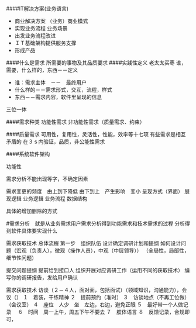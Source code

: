 ####IT解决方案(业务语言)
+ 商业解决方案
（业务）商业模式
+ 实现业务流程
业务场景
+ 出发业务流程改进
+ ＩＴ基础架构提供服务支撑
+ 形成产品

####什么是需求
所需要的事物及其品质要求
####实践性定义
老太太买枣
谁，需要，什么样的，东西－－定义

+ 谁：需求主体　－－　最终用户
+ 什么样的－－需求形式，交互，流程，样式
+ 东西－－需求内容，软件里呈现的信息

三位一体

####需求种类
功能性需求
非功能性需求（质量需求、约束）

####质量需求
可用性，复用性，灵活性，性能，效率等十七项
有些需求是相互矛盾的
在３ｓ内验证，品质，非公能性需求

####系统软件架构

功能性

需求分析不能出现等字，不确定因素

需求变更的频度　由上到下降低
由下到上　产生影响　变小
呈现方式（界面）
展现逻辑
业务逻辑
业务流程
数据结构

具体的增加删除的方式

#需求分析　就是从业务需求用户需求分析得到功能需求和技术需求的过程
分析得到软件具体要实现什么

需求获取技术
总体流程
第一步　组织队伍
设计确定调研计划和提纲
如何设计问题（宏观（负责人），微观（操作人员），中观（中层领导））
（全局性，局部性，细节性问题）

提交问题提纲
提前给到接口人
组织开展对应调研工作（运用不同的获取技术）
编写你的调研报告，发给用户确认


需求获取技术
访谈（２－４人，面对面，包括面试）（领域知识，沟通能力），会议（）
１　着装，干练精神
２　提前预约（准时）
３　访谈地点（不再工位做）（会议室）
４　座位　人少　坐　左边，右边，避免正眼
５　最好带一个人做记录　
６　时间　周一上午，周五下午不要去
７　肢体语言
８　反馈记录，合规即可，
